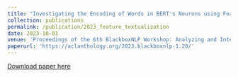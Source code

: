 ```yaml
---
title: "Investigating the Encoding of Words in BERT's Neurons using Feature Textualization"
collection: publications
permalink: /publication/2023_feature_textualization
date: 2023-10-01
venue: 'Proceedings of the 6th BlackboxNLP Workshop: Analyzing and Interpreting Neural Networks for NLP'
paperurl: 'https://aclanthology.org/2023.blackboxnlp-1.20/'
---
```


[Download paper here](http://academicpages.github.io/files/paper1.pdf)
